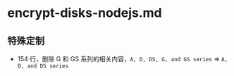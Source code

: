# encrypt-disks-nodejs.md

## 特殊定制

* 154 行，删除 G 和 GS 系列的相关内容，`A, D, DS, G, and GS series` => `A, D, and DS series`